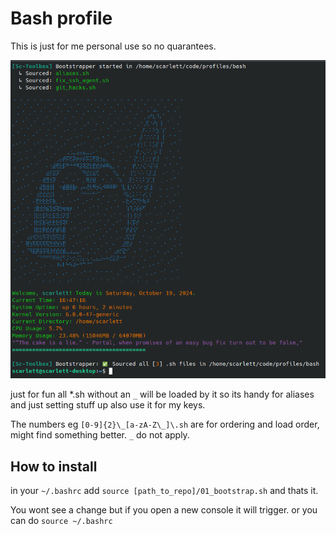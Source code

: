# Bash profile
This is just for me personal use so no quarantees.

![image](images/image.png)

just for fun all *.sh without an `_` will be loaded by it so its handy for aliases and just setting stuff up also use it for my keys.

The numbers eg `[0-9]{2}\_[a-zA-Z\_]\.sh` are for ordering and load order, might find something better. `_` do not apply.

## How to install

in your `~/.bashrc` add `source [path_to_repo]/01_bootstrap.sh` and thats it.

You wont see a change but if you open a new console it will trigger.
or you can do `source ~/.bashrc`
